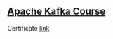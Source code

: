 ## [Apache Kafka Course](https://www.udemy.com/course/apache_kafka/)
Certificate [link](https://www.udemy.com/certificate/UC-a642120b-30a9-4bda-af11-88086ea9e951/)
